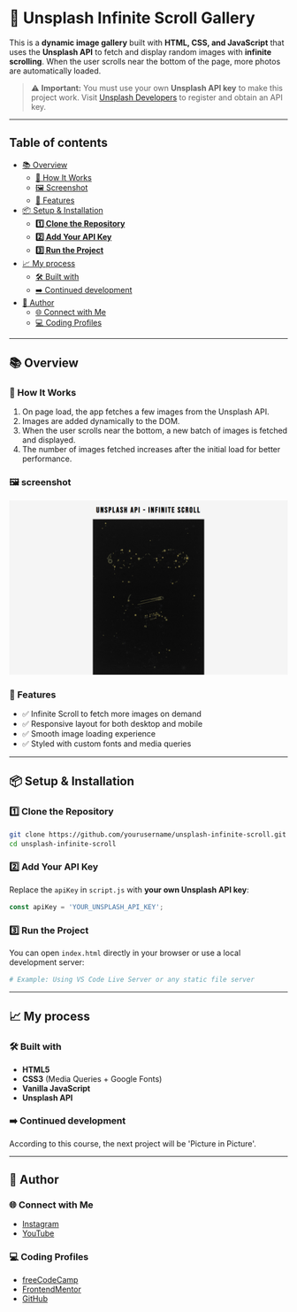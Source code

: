 # 📸 Unsplash Infinite Scroll Gallery

This is a **dynamic image gallery** built with **HTML, CSS, and JavaScript** that uses the **Unsplash API** to fetch and display random images with **infinite scrolling**. When the user scrolls near the bottom of the page, more photos are automatically loaded.

> ⚠️ **Important:** You must use your own **Unsplash API key** to make this project work. Visit [Unsplash Developers](https://unsplash.com/developers) to register and obtain an API key.

---

## Table of contents

- [📚 Overview](#-overview)
  - [🧠 How It Works](#-how-it-works)
  - [🖼️ Screenshot](#️-screenshot)
  - [📌 Features](#-features)
- [📦 Setup & Installation](#-setup--installation)
  - [**1️⃣ Clone the Repository**](#1️⃣-clone-the-repository)
  - [**2️⃣ Add Your API Key**](#2️⃣-add-your-api-key)
  - [**3️⃣ Run the Project**](#3️⃣-run-the-project)
- [📈 My process](#-my-process)
  - [🛠️ Built with](#️-built-with)
  - [➡️ Continued development](#️-continued-development)
- [👤 Author](#-author)
  - [🌐 Connect with Me](#-Connect-with-Me)
  - [💻 Coding Profiles](#-Coding-Profiles)

---

## 📚 Overview

### 🧠 How It Works

1. On page load, the app fetches a few images from the Unsplash API.
2. Images are added dynamically to the DOM.
3. When the user scrolls near the bottom, a new batch of images is fetched and displayed.
4. The number of images fetched increases after the initial load for better performance.

### 🖼️ screenshot

![](./assets/screenshot.jpg)

### 📌 Features
- ✅ Infinite Scroll to fetch more images on demand
- ✅ Responsive layout for both desktop and mobile
- ✅ Smooth image loading experience
- ✅ Styled with custom fonts and media queries

---

## 📦 Setup & Installation

### **1️⃣ Clone the Repository**
```bash
git clone https://github.com/yourusername/unsplash-infinite-scroll.git
cd unsplash-infinite-scroll
```

### **2️⃣ Add Your API Key**
Replace the `apiKey` in `script.js` with **your own Unsplash API key**:
```js
const apiKey = 'YOUR_UNSPLASH_API_KEY';
```

### **3️⃣ Run the Project**
You can open `index.html` directly in your browser or use a local development server:
```bash
# Example: Using VS Code Live Server or any static file server
```

---

## 📈 My process

### 🛠️ Built with
- **HTML5**
- **CSS3** (Media Queries + Google Fonts)
- **Vanilla JavaScript**
- **Unsplash API**

### ➡️ Continued development

According to this course, the next project will be 'Picture in Picture'.

---

## 👤 Author

### 🌐 Connect with Me

- [Instagram](https://www.instagram.com/DalaScript)
- [YouTube](https://www.youtube.com/@DalaScript)

### 💻 Coding Profiles

- [freeCodeCamp](https://www.freecodecamp.org/DalaScript)
- [FrontendMentor](https://www.frontendmentor.io/profile/DalaScript)
- [GitHub](https://github.com/DalaScript)
